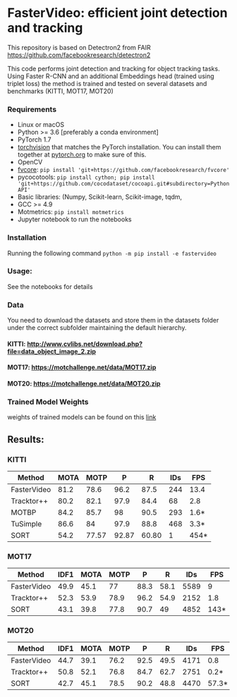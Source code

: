 # FasterVideo: efficient joint detection and tracking
This repository is based on Detectron2 from FAIR 
https://github.com/facebookresearch/detectron2

This code performs joint detection and tracking for object tracking tasks.
Using Faster R-CNN and an additional Embeddings head (trained using triplet loss) the method is trained and tested on several datasets and benchmarks (KITTI, MOT17, MOT20)

### Requirements
- Linux or macOS
- Python >= 3.6 [preferably a conda environment]
- PyTorch 1.7
- [torchvision](https://github.com/pytorch/vision/) that matches the PyTorch installation.
	You can install them together at [pytorch.org](https://pytorch.org) to make sure of this.
- OpenCV
- [fvcore](https://github.com/facebookresearch/fvcore/): `pip install 'git+https://github.com/facebookresearch/fvcore'`
- pycocotools: `pip install cython; pip install 'git+https://github.com/cocodataset/cocoapi.git#subdirectory=PythonAPI'`
- Basic libraries: (Numpy, Scikit-learn, Scikit-image, tqdm, 
- GCC >= 4.9
- Motmetrics: `pip install motmetrics`
- Jupyter notebook to run the notebooks

### Installation
Running the following command `python -m pip install -e fastervideo`
### Usage:
See the notebooks for details
### Data
You need to download the datasets and store them in the datasets folder under the correct subfolder maintaining the default hierarchy.
#### KITTI: http://www.cvlibs.net/download.php?file=data_object_image_2.zip
#### MOT17: https://motchallenge.net/data/MOT17.zip
#### MOT20: https://motchallenge.net/data/MOT20.zip
### Trained Model Weights
weights of trained models can be found on this [link](https://unigeit-my.sharepoint.com/:u:/g/personal/s4554705_studenti_unige_it/EQBXBXsLrINHljE7W1oipLwBZPPFaB7J5RSPjjYusuKYUA?e=8ZWi1n)
## Results:

### KITTI
|Method|MOTA|MOTP|P|R|IDs|FPS|
|---|---|---|---|---|----|----|
|FasterVideo|81.2|78.6|96.2|87.5|244|13.4|
|Tracktor++|80.2|82.1|97.9|84.4|68|2.8|
|MOTBP|84.2|85.7|98|90.5|293|1.6*|
|TuSimple|86.6|84|97.9|88.8|468|3.3*|
|SORT|54.2|77.57|92.87|60.80|1|454*|


### MOT17
|Method|IDF1|MOTA|MOTP|P|R|IDs|FPS|
|---|---|---|---|---|----|----|----|
|FasterVideo|49.9|45.1|77|88.3|58.1|5589|9|
|Tracktor++|52.3|53.9|78.9|96.2|54.9|2152|1.8|
|SORT|43.1|39.8|77.8|90.7|49|4852|143*|

### MOT20
|Method|IDF1|MOTA|MOTP|P|R|IDs|FPS|
|---|---|---|---|---|----|----|----|
|FasterVideo|44.7|39.1|76.2|92.5|49.5|4171|0.8|
|Tracktor++|50.8|52.1|76.8|84.7|62.7|2751|0.2*|
|SORT|42.7|45.1|78.5|90.2|48.8|4470|57.3*|
